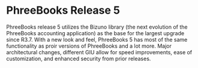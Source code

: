 PhreeBooks Release 5
=========================

PhreeBooks release 5 utilizes the Bizuno library (the next evolution of the PhreeBooks accounting application) as the base for the largest upgrade since R3.7. With a new look and feel, PhreeBooks 5 has most of the same functionality as proir versions of PhreeBooks and a lot more. Major architectural changes, different GIU allow for speed improvements, ease of customization, and enhanced security from prior releases.

